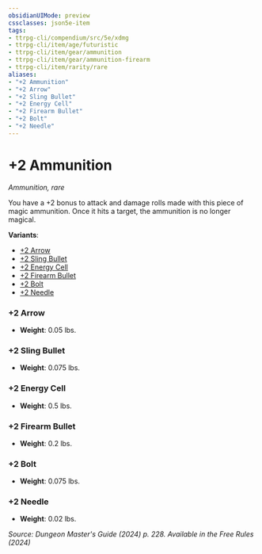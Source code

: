 ```yaml
---
obsidianUIMode: preview
cssclasses: json5e-item
tags:
- ttrpg-cli/compendium/src/5e/xdmg
- ttrpg-cli/item/age/futuristic
- ttrpg-cli/item/gear/ammunition
- ttrpg-cli/item/gear/ammunition-firearm
- ttrpg-cli/item/rarity/rare
aliases: 
- "+2 Ammunition"
- "+2 Arrow"
- "+2 Sling Bullet"
- "+2 Energy Cell"
- "+2 Firearm Bullet"
- "+2 Bolt"
- "+2 Needle"
---
```

# +2 Ammunition
*Ammunition, rare*  



You have a +2 bonus to attack and damage rolls made with this piece of magic ammunition. Once it hits a target, the ammunition is no longer magical.

**Variants**:
- [+2 Arrow](#+2%20Arrow)
- [+2 Sling Bullet](#+2%20Sling%20Bullet)
- [+2 Energy Cell](#+2%20Energy%20Cell)
- [+2 Firearm Bullet](#+2%20Firearm%20Bullet)
- [+2 Bolt](#+2%20Bolt)
- [+2 Needle](#+2%20Needle)

### +2 Arrow

- **Weight**: 0.05 lbs.

### +2 Sling Bullet

- **Weight**: 0.075 lbs.

### +2 Energy Cell

- **Weight**: 0.5 lbs.

### +2 Firearm Bullet

- **Weight**: 0.2 lbs.

### +2 Bolt

- **Weight**: 0.075 lbs.

### +2 Needle

- **Weight**: 0.02 lbs.


*Source: Dungeon Master's Guide (2024) p. 228. Available in the Free Rules (2024)*